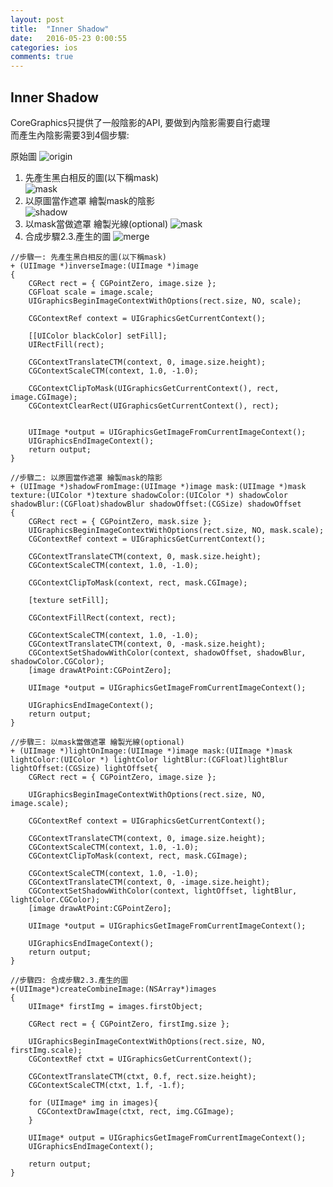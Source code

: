 ```yaml
---
layout: post
title:  "Inner Shadow"
date:   2016-05-23 0:00:55
categories: ios
comments: true
---
```


## Inner Shadow

CoreGraphics只提供了一般陰影的API, 要做到內陰影需要自行處理  
而產生內陰影需要3到4個步驟:

原始圖
![origin](http://fengyitsai.github.io/blog/assets/images/innerShadow/origin.png)
1. 先產生黑白相反的圖(以下稱mask)  
![mask](http://fengyitsai.github.io/blog/assets/images/innerShadow/mask.png)
2. 以原圖當作遮罩 繪製mask的陰影  
![shadow](http://fengyitsai.github.io/blog/assets/images/innerShadow/shadow.png)  
3. 以mask當做遮罩 繪製光線(optional)
![mask](http://fengyitsai.github.io/blog/assets/images/innerShadow/light.png)
4. 合成步驟2.3.產生的圖
![merge](http://fengyitsai.github.io/blog/assets/images/innerShadow/merge.png)

  
```obj-c
//步驟一: 先產生黑白相反的圖(以下稱mask)  
+ (UIImage *)inverseImage:(UIImage *)image
{
    CGRect rect = { CGPointZero, image.size };
    CGFloat scale = image.scale;
    UIGraphicsBeginImageContextWithOptions(rect.size, NO, scale);
    
    CGContextRef context = UIGraphicsGetCurrentContext();

    [[UIColor blackColor] setFill];
    UIRectFill(rect);
    
    CGContextTranslateCTM(context, 0, image.size.height);
    CGContextScaleCTM(context, 1.0, -1.0);
    
    CGContextClipToMask(UIGraphicsGetCurrentContext(), rect, image.CGImage);
    CGContextClearRect(UIGraphicsGetCurrentContext(), rect);

    
    UIImage *output = UIGraphicsGetImageFromCurrentImageContext();
    UIGraphicsEndImageContext();
    return output;
}
```

```obj-c
//步驟二: 以原圖當作遮罩 繪製mask的陰影
+ (UIImage *)shadowFromImage:(UIImage *)image mask:(UIImage *)mask texture:(UIColor *)texture shadowColor:(UIColor *) shadowColor shadowBlur:(CGFloat)shadowBlur shadowOffset:(CGSize) shadowOffset
{
    CGRect rect = { CGPointZero, mask.size };
    UIGraphicsBeginImageContextWithOptions(rect.size, NO, mask.scale);
    CGContextRef context = UIGraphicsGetCurrentContext();

    CGContextTranslateCTM(context, 0, mask.size.height);
    CGContextScaleCTM(context, 1.0, -1.0);

    CGContextClipToMask(context, rect, mask.CGImage);

    [texture setFill];

    CGContextFillRect(context, rect);

    CGContextScaleCTM(context, 1.0, -1.0);
    CGContextTranslateCTM(context, 0, -mask.size.height);
    CGContextSetShadowWithColor(context, shadowOffset, shadowBlur, shadowColor.CGColor);
    [image drawAtPoint:CGPointZero];

    UIImage *output = UIGraphicsGetImageFromCurrentImageContext();

    UIGraphicsEndImageContext();
    return output;
}
```

```obj-c
//步驟三: 以mask當做遮罩 繪製光線(optional)
+ (UIImage *)lightOnImage:(UIImage *)image mask:(UIImage *)mask lightColor:(UIColor *) lightColor lightBlur:(CGFloat)lightBlur lightOffset:(CGSize) lightOffset{
    CGRect rect = { CGPointZero, image.size };

    UIGraphicsBeginImageContextWithOptions(rect.size, NO, image.scale);

    CGContextRef context = UIGraphicsGetCurrentContext();
    
    CGContextTranslateCTM(context, 0, image.size.height);
    CGContextScaleCTM(context, 1.0, -1.0);
    CGContextClipToMask(context, rect, mask.CGImage);

    CGContextScaleCTM(context, 1.0, -1.0);
    CGContextTranslateCTM(context, 0, -image.size.height);
    CGContextSetShadowWithColor(context, lightOffset, lightBlur, lightColor.CGColor);
    [image drawAtPoint:CGPointZero];
    
    UIImage *output = UIGraphicsGetImageFromCurrentImageContext();

    UIGraphicsEndImageContext();
    return output;
}

```


```obj-c
//步驟四: 合成步驟2.3.產生的圖
+(UIImage*)createCombineImage:(NSArray*)images
{
    UIImage* firstImg = images.firstObject;
    
    CGRect rect = { CGPointZero, firstImg.size };
    
    UIGraphicsBeginImageContextWithOptions(rect.size, NO, firstImg.scale);
    CGContextRef ctxt = UIGraphicsGetCurrentContext();
    
    CGContextTranslateCTM(ctxt, 0.f, rect.size.height);
    CGContextScaleCTM(ctxt, 1.f, -1.f);
    
    for (UIImage* img in images){
      CGContextDrawImage(ctxt, rect, img.CGImage);
    }
    
    UIImage* output = UIGraphicsGetImageFromCurrentImageContext();
    UIGraphicsEndImageContext();
    
    return output;
}
```